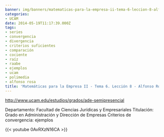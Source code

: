 ```yaml
---
banner: img/banners/matematicas-para-la-empresa-ii-tema-6-leccion-8-alfonso-rosa.jpg
categories:
- UCAM
date: 2014-05-19T11:17:39.000Z
tags:
- series
- convergencia
- divergencia
- criterios suficientes
- comparación
- cociente
- raíz
- raabe
- ejemplos
- ucam
- polimedia
- alfonso rosa
title: 'Matemáticas para la Empresa II - Tema 6. Lección 8 - Alfonso Rosa'
---
```


http://www.ucam.edu/estudios/grados/ade-semipresencial

Departamento: Facultad de Ciencias Jurídicas y Empresariales
Titulación: Grado en Administración y Dirección de Empresas
Criterios de convergencia: ejemplos

{{< youtube 0AvRXzN16CA >}}
